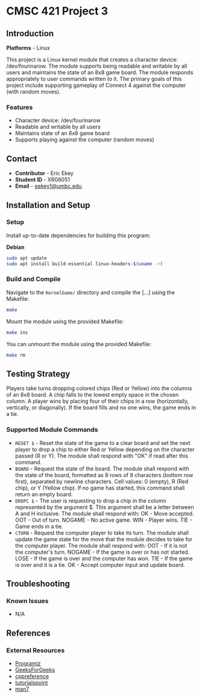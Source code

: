 # CMSC 421 Project 3

## Introduction
**Platforms** - Linux

This project is a Linux kernel module that creates a character device: /dev/fourinarow. The module supports being readable and writable by all users and maintains the state of an 8x8 game board. The module responds appropriately to user commands written to it. The primary goals of this project include supporting gameplay of Connect 4 against the computer (with random moves).

### Features
* Character device: /dev/fourinarow
* Readable and writable by all users
* Maintains state of an 8x8 game board
* Supports playing against the computer (random moves)

## Contact
* **Contributor** - Eric Ekey
* **Student ID** - XR06051
* **Email** - eekey1@umbc.edu

## Installation and Setup
### Setup

Install up-to-date dependencies for building this program:

**Debian**
```bash
sudo apt update
sudo apt install build-essential linux-headers-$(uname -r)
```

### Build and Compile
Navigate to the `KernelGame/` directory and compile the [...] using the Makefile:
```bash
make
```
Mount the module using the provided Makefile:
```bash
make ins
```
You can unmount the module using the provided Makefile:
```bash
make rm
```

## Testing Strategy
Players take turns dropping colored chips (Red or Yellow) into the columns of an 8x8 board. A chip falls to the lowest empty space in the chosen column. A player wins by placing four of their chips in a row (horizontally, vertically, or diagonally). If the board fills and no one wins, the game ends in a tie.
### Supported Module Commands

* `RESET $` - Reset the state of the game to a clear board and set the next player to drop a chip to either Red or Yellow depending on the character passed (R or Y). The module shall respond with "OK" if read after this command.
* `BOARD` - Request the state of the board. The module shall respond with the state of the board, formatted as 8 rows of 8 characters (bottom row first), separated by newline characters. Cell values: 0 (empty), R (Red chip), or Y (Yellow chip). If no game has started, this command shall return an empty board.
* `DROPC $` - The user is requesting to drop a chip in the column represented by the argument $. This argument shall be a letter between A and H inclusive. The module shall respond with: OK - Move accepted. OOT - Out of turn. NOGAME - No active game. WIN - Player wins. TIE - Game ends in a tie.
* `CTURN` - Request the computer player to take its turn. The module shall update the game state for the move that the module decides to take for the computer player. The module shall respond with: OOT - If it is not the computer's turn. NOGAME - If the game is over or has not started. LOSE - If the game is over and the computer has won. TIE - If the game is over and it is a tie. OK - Accept computer input and update board.

## Troubleshooting
### Known Issues
* N/A

## References
### External Resources
* [Programiz](https://www.programiz.com/)
* [GeeksForGeeks](https://www.geeksforgeeks.org/)
* [cppreference](https://en.cppreference.com/) 
* [tutorialspoint](https://www.tutorialspoint.com/)
* [man7](https://www.man7.org/)
